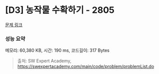 # [D3] 농작물 수확하기 - 2805 

[문제 링크](https://swexpertacademy.com/main/code/problem/problemDetail.do?contestProbId=AV7GLXqKAWYDFAXB) 

### 성능 요약

메모리: 60,380 KB, 시간: 190 ms, 코드길이: 317 Bytes



> 출처: SW Expert Academy, https://swexpertacademy.com/main/code/problem/problemList.do